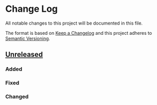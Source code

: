 # Change Log
All notable changes to this project will be documented in this file.

The format is based on [Keep a Changelog](http://keepachangelog.com/)
and this project adheres to [Semantic Versioning](http://semver.org/).

## [Unreleased]
### Added

### Fixed

### Changed


 [Unreleased]: https://github.com/Niemeyer-Research-Group/ChemKED/compare/v0.0.0...HEAD
